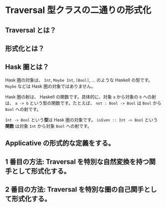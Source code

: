 # Traversal 型クラスの二通りの形式化

## Traversal とは？

## 形式化とは？

## Hask 圏とは？

Hask 圏の対象は、 `Int`, `Maybe Int`, `[Bool]`, ... のような Haskell の型です。 `Maybe` などは Hask 圏の対象ではありません。

Hask 圏の射は、 Haskell の関数です。具体的に、対象 `a` から対象の `b` への射は、 `a -> b` という型の関数です。たとえば、 `not : Bool -> Bool` は `Bool` から `Bool` への射です。

`Int -> Bool` という**型**は Hask 圏の対象です。 `isEven :: Int -> Bool` という**関数** は対象 `Int` から対象 `Bool` への射です。

## Applicative の形式的な定義をする。

## 1 番目の方法: Traversal を特別な自然変換を持つ関手として形式化する。

## 2 番目の方法: Traversal を特別な圏の自己関手として形式化する。
